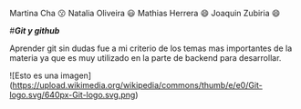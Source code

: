 Martina Cha :kissing:
Natalia Oliveira :smiley:
Mathias Herrera :smile:
Joaquin Zubiria :smile:

#***Git y github***

Aprender git sin dudas fue a mi criterio de los temas mas importantes de la materia
ya que es muy utilizado en la parte de backend para desarrollar.

![Esto es una imagen]
(https://upload.wikimedia.org/wikipedia/commons/thumb/e/e0/Git-logo.svg/640px-Git-logo.svg.png)

